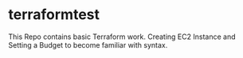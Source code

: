 # terraformtest

This Repo contains basic Terraform work. Creating EC2 Instance and Setting a Budget to become familiar with syntax. 
